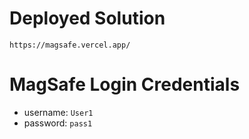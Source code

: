 # Deployed Solution
`https://magsafe.vercel.app/`

# MagSafe Login Credentials
- username: `User1`
- password: `pass1`
